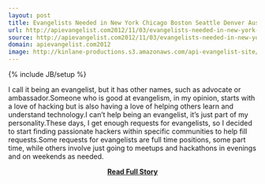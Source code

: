 ```yaml
---
layout: post
title: Evangelists Needed in New York Chicago Boston Seattle Denver Austin and Portland
url: http://apievangelist.com2012/11/03/evangelists-needed-in-new-york-chicago-boston-seattle-denver-austin-and-portland/
source: http://apievangelist.com2012/11/03/evangelists-needed-in-new-york-chicago-boston-seattle-denver-austin-and-portland/
domain: apievangelist.com2012
image: http://kinlane-productions.s3.amazonaws.com/api-evangelist-site/blog/Tag-Cloud-API-Evangelist.png
---
```

{% include JB/setup %}<p>I call it being an evangelist, but it has other names, such as advocate or ambassador.Someone who is good at evangelism, in my opinion, starts with a love of hacking but is also having a love of helping others learn and understand technology.I can’t help being an evangelist, it’s just part of my personality.These days, I get enough requests for evangelists, so I decided to start finding passionate hackers within specific communities to help fill requests.Some requests for evangelists are full time positions, some part time, while others involve just going to meetups and hackathons in evenings and on weekends as needed.</p>
<center><p><a href="http://apievangelist.com2012/11/03/evangelists-needed-in-new-york-chicago-boston-seattle-denver-austin-and-portland/" style='padding:25px; font-sze:18px; font-weight: bold;'>Read Full Story</a></p></center>
